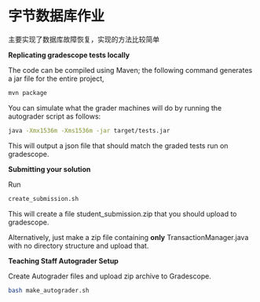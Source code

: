 # 字节数据库作业
主要实现了数据库故障恢复，实现的方法比较简单


**Replicating gradescope tests locally**

The code can be compiled using Maven; the following command generates a jar file
for the entire project,

```bash
mvn package
```

You can simulate what the grader machines will do by running the autograder
script as follows:

```bash
java -Xmx1536m -Xms1536m -jar target/tests.jar 
```

This will output a json file that should match the graded tests run on
gradescope.

**Submitting your solution**

Run 
```bash
create_submission.sh
```

This will create a file student_submission.zip that you should upload to
gradescope.

Alternatively, just make a zip file containing **only** TransactionManager.java
with no directory structure and upload that.

**Teaching Staff Autograder Setup**

Create Autograder files and upload zip archive to Gradescope.

```bash
bash make_autograder.sh
```
